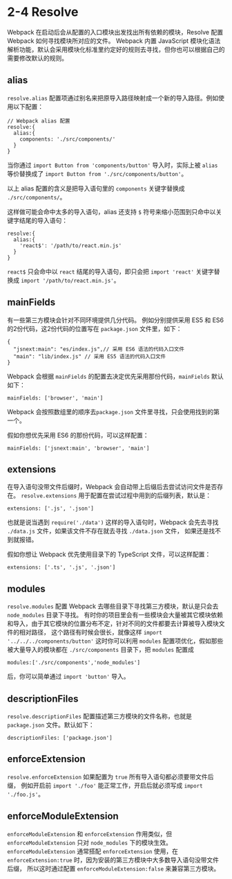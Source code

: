 <h1 id="2-4-resolve">2-4 Resolve</h1>
<p>Webpack 在启动后会从配置的入口模块出发找出所有依赖的模块，Resolve 配置 Webpack 如何寻找模块所对应的文件。
Webpack 内置 JavaScript 模块化语法解析功能，默认会采用模块化标准里约定好的规则去寻找，但你也可以根据自己的需要修改默认的规则。</p>
<h2 id="alias">alias</h2>
<p><code>resolve.alias</code> 配置项通过别名来把原导入路径映射成一个新的导入路径。例如使用以下配置：</p>
<pre><code class="lang-js"><span class="hljs-comment">// Webpack alias 配置</span>
resolve:{
  alias:{
    components: <span class="hljs-string">&apos;./src/components/&apos;</span>
  }
}
</code></pre>
<p>当你通过 <code>import Button from &apos;components/button&apos;</code> 导入时，实际上被 <code>alias</code> 等价替换成了 <code>import Button from &apos;./src/components/button&apos;</code>。</p>
<p>以上 alias 配置的含义是把导入语句里的 <code>components</code> 关键字替换成 <code>./src/components/</code>。</p>
<p>这样做可能会命中太多的导入语句，alias 还支持 <code>$</code> 符号来缩小范围到只命中以关键字结尾的导入语句：</p>
<pre><code class="lang-js">resolve:{
  alias:{
    <span class="hljs-string">&apos;react$&apos;</span>: <span class="hljs-string">&apos;/path/to/react.min.js&apos;</span>
  }
}
</code></pre>
<p><code>react$</code> 只会命中以 <code>react</code> 结尾的导入语句，即只会把 <code>import &apos;react&apos;</code> 关键字替换成 <code>import &apos;/path/to/react.min.js&apos;</code>。</p>
<h2 id="mainfields">mainFields</h2>
<p>有一些第三方模块会针对不同环境提供几分代码。
例如分别提供采用 ES5 和 ES6 的2份代码，这2份代码的位置写在 <code>package.json</code> 文件里，如下：</p>
<pre><code class="lang-json">{
  <span class="hljs-string">&quot;jsnext:main&quot;</span>: <span class="hljs-string">&quot;es/index.js&quot;</span>,<span class="hljs-comment">// 采用 ES6 语法的代码入口文件</span>
  <span class="hljs-string">&quot;main&quot;</span>: <span class="hljs-string">&quot;lib/index.js&quot;</span> <span class="hljs-comment">// 采用 ES5 语法的代码入口文件</span>
}
</code></pre>
<p>Webpack 会根据 <code>mainFields</code> 的配置去决定优先采用那份代码，<code>mainFields</code> 默认如下：</p>
<pre><code class="lang-js">mainFields: [<span class="hljs-string">&apos;browser&apos;</span>, <span class="hljs-string">&apos;main&apos;</span>]
</code></pre>
<p>Webpack 会按照数组里的顺序去<code>package.json</code> 文件里寻找，只会使用找到的第一个。</p>
<p>假如你想优先采用 ES6 的那份代码，可以这样配置：</p>
<pre><code class="lang-js">mainFields: [<span class="hljs-string">&apos;jsnext:main&apos;</span>, <span class="hljs-string">&apos;browser&apos;</span>, <span class="hljs-string">&apos;main&apos;</span>]
</code></pre>
<h2 id="extensions">extensions</h2>
<p>在导入语句没带文件后缀时，Webpack 会自动带上后缀后去尝试访问文件是否存在。
<code>resolve.extensions</code> 用于配置在尝试过程中用到的后缀列表，默认是：</p>
<pre><code class="lang-js">extensions: [<span class="hljs-string">&apos;.js&apos;</span>, <span class="hljs-string">&apos;.json&apos;</span>]
</code></pre>
<p>也就是说当遇到 <code>require(&apos;./data&apos;)</code> 这样的导入语句时，Webpack 会先去寻找 <code>./data.js</code> 文件，如果该文件不存在就去寻找 <code>./data.json</code> 文件，
如果还是找不到就报错。</p>
<p>假如你想让 Webpack 优先使用目录下的 TypeScript 文件，可以这样配置：</p>
<pre><code class="lang-js">extensions: [<span class="hljs-string">&apos;.ts&apos;</span>, <span class="hljs-string">&apos;.js&apos;</span>, <span class="hljs-string">&apos;.json&apos;</span>]
</code></pre>
<h2 id="modules">modules</h2>
<p><code>resolve.modules</code> 配置 Webpack 去哪些目录下寻找第三方模块，默认是只会去 <code>node_modules</code> 目录下寻找。
有时你的项目里会有一些模块会大量被其它模块依赖和导入，由于其它模块的位置分布不定，针对不同的文件都要去计算被导入模块文件的相对路径，
这个路径有时候会很长，就像这样 <code>import &apos;../../../components/button&apos;</code>
这时你可以利用 <code>modules</code> 配置项优化，假如那些被大量导入的模块都在 <code>./src/components</code> 目录下，把 <code>modules</code> 配置成</p>
<pre><code class="lang-js">modules:[<span class="hljs-string">&apos;./src/components&apos;</span>,<span class="hljs-string">&apos;node_modules&apos;</span>]
</code></pre>
<p>后，你可以简单通过 <code>import &apos;button&apos;</code> 导入。</p>
<h2 id="descriptionfiles">descriptionFiles</h2>
<p><code>resolve.descriptionFiles</code> 配置描述第三方模块的文件名称，也就是 <code>package.json</code> 文件。默认如下：</p>
<pre><code class="lang-js">descriptionFiles: [<span class="hljs-string">&apos;package.json&apos;</span>]
</code></pre>
<h2 id="enforceextension">enforceExtension</h2>
<p><code>resolve.enforceExtension</code> 如果配置为 <code>true</code> 所有导入语句都必须要带文件后缀，
例如开启前 <code>import &apos;./foo&apos;</code> 能正常工作，开启后就必须写成 <code>import &apos;./foo.js&apos;</code>。</p>
<h2 id="enforcemoduleextension">enforceModuleExtension</h2>
<p><code>enforceModuleExtension</code> 和 <code>enforceExtension</code> 作用类似，但 <code>enforceModuleExtension</code> 只对 <code>node_modules</code> 下的模块生效。
<code>enforceModuleExtension</code> 通常搭配 <code>enforceExtension</code> 使用，在 <code>enforceExtension:true</code> 时，因为安装的第三方模块中大多数导入语句没带文件后缀，
所以这时通过配置 <code>enforceModuleExtension:false</code> 来兼容第三方模块。</p>

                                
                                